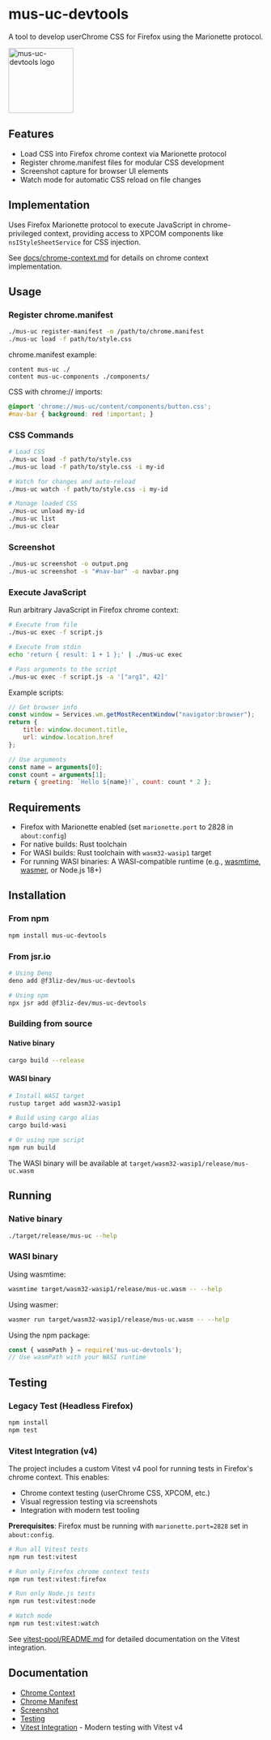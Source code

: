 # mus-uc-devtools

A tool to develop userChrome CSS for Firefox using the Marionette protocol.

<img width="128px" height="128px" src=".github/assets/mus-css.png" alt="mus-uc-devtools logo"></img>

## Features

- Load CSS into Firefox chrome context via Marionette protocol
- Register chrome.manifest files for modular CSS development
- Screenshot capture for browser UI elements
- Watch mode for automatic CSS reload on file changes

## Implementation

Uses Firefox Marionette protocol to execute JavaScript in chrome-privileged context, providing access to XPCOM components like `nsIStyleSheetService` for CSS injection.

See [docs/chrome-context.md](docs/chrome-context.md) for details on chrome context implementation.

## Usage

### Register chrome.manifest

```bash
./mus-uc register-manifest -m /path/to/chrome.manifest
./mus-uc load -f path/to/style.css
```

chrome.manifest example:
```
content mus-uc ./
content mus-uc-components ./components/
```

CSS with chrome:// imports:
```css
@import 'chrome://mus-uc/content/components/button.css';
#nav-bar { background: red !important; }
```

### CSS Commands

```bash
# Load CSS
./mus-uc load -f path/to/style.css
./mus-uc load -f path/to/style.css -i my-id

# Watch for changes and auto-reload
./mus-uc watch -f path/to/style.css -i my-id

# Manage loaded CSS
./mus-uc unload my-id
./mus-uc list
./mus-uc clear
```

### Screenshot

```bash
./mus-uc screenshot -o output.png
./mus-uc screenshot -s "#nav-bar" -o navbar.png
```

### Execute JavaScript

Run arbitrary JavaScript in Firefox chrome context:

```bash
# Execute from file
./mus-uc exec -f script.js

# Execute from stdin
echo 'return { result: 1 + 1 };' | ./mus-uc exec

# Pass arguments to the script
./mus-uc exec -f script.js -a '["arg1", 42]'
```

Example scripts:

```javascript
// Get browser info
const window = Services.wm.getMostRecentWindow("navigator:browser");
return {
    title: window.document.title,
    url: window.location.href
};
```

```javascript
// Use arguments
const name = arguments[0];
const count = arguments[1];
return { greeting: `Hello ${name}!`, count: count * 2 };
```

## Requirements

- Firefox with Marionette enabled (set `marionette.port` to 2828 in `about:config`)
- For native builds: Rust toolchain
- For WASI builds: Rust toolchain with `wasm32-wasip1` target
- For running WASI binaries: A WASI-compatible runtime (e.g., [wasmtime](https://wasmtime.dev/), [wasmer](https://wasmer.io/), or Node.js 18+)

## Installation

### From npm

```bash
npm install mus-uc-devtools
```

### From jsr.io

```bash
# Using Deno
deno add @f3liz-dev/mus-uc-devtools

# Using npm
npx jsr add @f3liz-dev/mus-uc-devtools
```

### Building from source

#### Native binary

```bash
cargo build --release
```

#### WASI binary

```bash
# Install WASI target
rustup target add wasm32-wasip1

# Build using cargo alias
cargo build-wasi

# Or using npm script
npm run build
```

The WASI binary will be available at `target/wasm32-wasip1/release/mus-uc.wasm`

## Running

### Native binary

```bash
./target/release/mus-uc --help
```

### WASI binary

Using wasmtime:
```bash
wasmtime target/wasm32-wasip1/release/mus-uc.wasm -- --help
```

Using wasmer:
```bash
wasmer run target/wasm32-wasip1/release/mus-uc.wasm -- --help
```

Using the npm package:
```javascript
const { wasmPath } = require('mus-uc-devtools');
// Use wasmPath with your WASI runtime
```

## Testing

### Legacy Test (Headless Firefox)
```bash
npm install
npm test
```

### Vitest Integration (v4)

The project includes a custom Vitest v4 pool for running tests in Firefox's chrome context. This enables:
- Chrome context testing (userChrome CSS, XPCOM, etc.)
- Visual regression testing via screenshots
- Integration with modern test tooling

**Prerequisites**: Firefox must be running with `marionette.port=2828` set in `about:config`.

```bash
# Run all Vitest tests
npm run test:vitest

# Run only Firefox chrome context tests
npm run test:vitest:firefox

# Run only Node.js tests
npm run test:vitest:node

# Watch mode
npm run test:vitest:watch
```

See [vitest-pool/README.md](vitest-pool/README.md) for detailed documentation on the Vitest integration.

## Documentation

- [Chrome Context](docs/chrome-context.md)
- [Chrome Manifest](docs/chrome-manifest.md)
- [Screenshot](docs/screenshot.md)
- [Testing](docs/testing.md)
- [Vitest Integration](docs/vitest-integration.md) - Modern testing with Vitest v4

